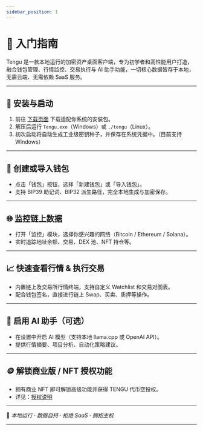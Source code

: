 ```yaml
---
sidebar_position: 1
---
```


# 📘 入门指南

Tengu 是一款本地运行的加密资产桌面客户端，专为初学者和高性能用户打造，融合钱包管理、行情监控、交易执行与 AI 助手功能，一切核心数据皆存于本地，无需云端、无需依赖 SaaS 服务。

---

## 🚀 安装与启动

1. 前往 [下载页面](./quickstart.md) 下载适配你系统的安装包。
2. 解压后运行 `Tengu.exe`（Windows）或 `./tengu`（Linux）。
3. 初次启动将自动生成工业级密钥种子，并保存在系统凭据中。（目前支持 Windows）

---

## 🔑 创建或导入钱包

- 点击「钱包」按钮，选择「新建钱包」或「导入钱包」。
- 支持 BIP39 助记词、BIP32 派生路径，完全本地生成与加密保存。

---

## 🌐 监控链上数据

- 打开「监控」模块，选择你感兴趣的网络（Bitcoin / Ethereum / Solana）。
- 实时追踪地址余额、交易、DEX 池、NFT 持仓等。

---

## 📈 快速查看行情 & 执行交易

- 内置链上及交易所行情终端，支持自定义 Watchlist 和交易对图表。
- 配合钱包签名，直接进行链上 Swap、买卖、质押等操作。

---

## 🧠 启用 AI 助手（可选）

- 在设置中开启 AI 模型（支持本地 llama.cpp 或 OpenAI API）。
- 提供行情摘要、项目分析、自动化策略建议。

---

## 🪙 解锁商业版 / NFT 授权功能

- 拥有商业 NFT 即可解锁高级功能并获得 TENGU 代币空投权。
- 详见：[授权说明](/license/dual_license)

---

📌 *本地运行 · 数据自持 · 拒绝 SaaS · 拥抱主权*

---

